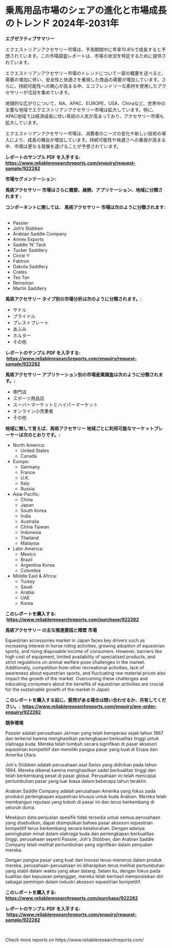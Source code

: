 <p><h1>乗馬用品市場のシェアの進化と市場成長のトレンド 2024年-2031年</h1></p><p><strong>エグゼクティブサマリー</strong></p>
<p><p>エクエストリアンアクセサリー市場は、予測期間中に年率10.8％で成長すると予想されています。この市場調査レポートは、市場の状況を特定するために提供されています。</p><p>エクエストリアンアクセサリー市場のトレンドについて一部の概要を述べると、需要の増加に伴い、安全性と快適さを重視した商品の需要が増加しています。さらに、持続可能性への関心が高まる中、エコフレンドリーな素材を使用したアクセサリーが注目を集めています。</p><p>地理的な広がりについて、NA、APAC、EUROPE、USA、Chinaなど、世界中の主要な地域でエクエストリアンアクセサリー市場は拡大しています。特に、APAC地域では経済成長に伴い馬術の人気が高まっており、アクセサリー市場も拡大しています。</p><p>エクエストリアンアクセサリー市場は、消費者のニーズの変化や新しい技術の導入により、成長の機会が増加しています。持続可能性や快適さへの重視が高まる中、市場は更なる発展を遂げることが予想されています。</p></p>
<p><strong>レポートのサンプル PDF を入手する: <a href="https://www.reliableresearchreports.com/enquiry/request-sample/922282">https://www.reliableresearchreports.com/enquiry/request-sample/922282</a></strong></p>
<p><strong>市場セグメンテーション:</strong></p>
<p><strong> 馬術アクセサリー 市場はさらに概要、展開、アプリケーション、地域に分類されます :</strong></p>
<p><strong>コンポーネントに関しては、 馬術アクセサリー 市場は次のように分類されます: &nbsp;</strong></p>
<p><ul><li>Passier</li><li>Joh’s Stübben</li><li>Arabian Saddle Company</li><li>Annex Exports</li><li>Saddle ‘N’ Tack</li><li>Tucker Saddlery</li><li>Circle Y</li><li>Fabtron</li><li>Dakota Saddlery</li><li>Crates</li><li>Tex Tan</li><li>Reinsman</li><li>Martin Saddlery</li></ul></p>
<p><strong> 馬術アクセサリー タイプ別の市場分析は次のように分類されます。:</strong></p>
<p><ul><li>サドル</li><li>ブライドル</li><li>ブレストプレート</li><li>あぶみ</li><li>ホルター</li><li>その他</li></ul></p>
<p><strong>レポートのサンプル PDF を入手する: &nbsp;<a href="https://www.reliableresearchreports.com/enquiry/request-sample/922282">https://www.reliableresearchreports.com/enquiry/request-sample/922282</a></strong></p>
<p><strong> 馬術アクセサリー アプリケーション別の市場産業調査は次のように分類されます。:</strong></p>
<p><ul><li>専門店</li><li>スポーツ用品店</li><li>スーパーマーケットとハイパーマーケット</li><li>オンライン小売業者</li><li>その他</li></ul></p>
<p><strong>地域に関して言えば、馬術アクセサリー 地域ごとに利用可能なマーケットプレーヤーは次のとおりです。:</strong></p>
<p><ul>
    <li>
        North America:
        <ul>
            <li>United States</li>
            <li>Canada</li>
        </ul>
    </li>
    <li>
        Europe:
        <ul>
            <li>Germany</li>
            <li>France</li>
            <li>U.K.</li>
            <li>Italy</li>
            <li>Russia</li>
        </ul>
    </li>
    <li>
        Asia-Pacific:
        <ul>
            <li>China</li>
            <li>Japan</li>
            <li>South Korea</li>
            <li>India</li>
            <li>Australia</li>
            <li>China Taiwan</li>
            <li>Indonesia</li>
            <li>Thailand</li>
            <li>Malaysia</li>
        </ul>
    </li>
    <li>
        Latin America:
        <ul>
            <li>Mexico</li>
            <li>Brazil</li>
            <li>Argentina Korea</li>
            <li>Colombia</li>
        </ul>
    </li>
    <li>
        Middle East & Africa:
        <ul>
            <li>Turkey</li>
            <li>Saudi</li>
            <li>Arabia</li>
            <li>UAE</li>
            <li>Korea</li>
        </ul>
    </li>
    </ul></p>
<p><strong>このレポートを購入する: &nbsp;<a href="https://www.reliableresearchreports.com/purchase/922282">https://www.reliableresearchreports.com/purchase/922282</a></strong></p>
<p><strong>馬術アクセサリー の主な推進要因と障壁 市場</strong></p>
<p><p>Equestrian accessories market in Japan faces key drivers such as increasing interest in horse riding activities, growing adoption of equestrian sports, and rising disposable income of consumers. However, barriers like high cost of equipment, limited availability of specialized products, and strict regulations on animal welfare pose challenges in the market. Additionally, competition from other recreational activities, lack of awareness about equestrian sports, and fluctuating raw material prices also impact the growth of the market. Overcoming these challenges and educating consumers about the benefits of equestrian activities are crucial for the sustainable growth of the market in Japan.</p></p>
<p><strong>このレポートを購入する前に、質問がある場合は問い合わせるか、共有してください。:&nbsp; <a href="https://www.reliableresearchreports.com/enquiry/pre-order-enquiry/922282">https://www.reliableresearchreports.com/enquiry/pre-order-enquiry/922282</a></strong></p>
<p><strong>競争環境</strong></p>
<p><p>Passier adalah perusahaan Jerman yang telah beroperasi sejak tahun 1867 dan terkenal karena menghasilkan perlengkapan berkualitas tinggi untuk olahraga kuda. Mereka telah tumbuh secara signifikan di pasar aksesori equestrian kompetitif dan memiliki pangsa pasar yang kuat di Eropa dan Amerika Utara.</p><p>Joh's Stübben adalah perusahaan asal Swiss yang didirikan pada tahun 1894. Mereka dikenal karena menghasilkan sadel berkualitas tinggi dan telah berkembang pesat di pasar global. Perusahaan ini telah mencapai pertumbuhan pasar yang luar biasa dalam beberapa tahun terakhir.</p><p>Arabian Saddle Company adalah perusahaan Amerika yang fokus pada produksi perlengkapan equestrian khusus untuk kuda Arabian. Mereka telah membangun reputasi yang kokoh di pasar ini dan terus berkembang di seluruh dunia.</p><p>Meskipun data penjualan spesifik tidak tersedia untuk semua perusahaan yang disebutkan, dapat disimpulkan bahwa pasar aksesori equestrian kompetitif terus berkembang secara keseluruhan. Dengan adanya peningkatan minat dalam olahraga kuda dan perlengkapan berkualitas tinggi, perusahaan seperti Passier, Joh's Stübben, dan Arabian Saddle Company telah melihat pertumbuhan yang signifikan dalam penjualan mereka.</p><p>Dengan pangsa pasar yang kuat dan inovasi terus-menerus dalam produk mereka, perusahaan-perusahaan ini diharapkan terus melihat pertumbuhan yang stabil dalam waktu yang akan datang. Selain itu, dengan fokus pada kualitas dan kepuasan pelanggan, mereka telah berhasil memposisikan diri sebagai pemimpin dalam industri aksesori equestrian kompetitif.</p></p>
<p><strong>このレポートを購入する: &nbsp; <a href="https://www.reliableresearchreports.com/purchase/922282">https://www.reliableresearchreports.com/purchase/922282</a></strong></p>
<p><strong>レポートのサンプル PDF を入手する: &nbsp;<a href="https://www.reliableresearchreports.com/enquiry/request-sample/922282">https://www.reliableresearchreports.com/enquiry/request-sample/922282</a></strong><strong></strong></p>
<p>&nbsp;</p>
<p>Check more reports on https://www.reliableresearchreports.com/</p>